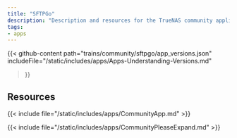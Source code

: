 ```yaml
---
title: "SFTPGo"
description: "Description and resources for the TrueNAS community application called SFTPGo."
tags:
- apps
---
```


{{< github-content 
    path="trains/community/sftpgo/app_versions.json"
	includeFile="/static/includes/apps/Apps-Understanding-Versions.md"
>}}

## Resources

{{< include file="/static/includes/apps/CommunityApp.md" >}}

{{< include file="/static/includes/apps/CommunityPleaseExpand.md" >}}

<!--
<div class="docs-sections">

{{< doc-card title="<appname> Deployments" link="/resources/"
descr="How to deploy and configure the <appname> app." >}}

</div>
-->
